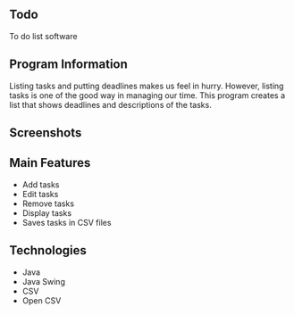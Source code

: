 ## Todo
To do list software

## Program Information
Listing tasks and putting deadlines makes us feel in hurry. However, listing tasks is one of the good way in managing our time. This program creates a list that shows deadlines and descriptions of the tasks.

## Screenshots


## Main Features
* Add tasks
* Edit tasks
* Remove tasks
* Display tasks
* Saves tasks in CSV files

## Technologies
* Java
* Java Swing
* CSV
* Open CSV
